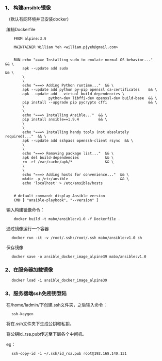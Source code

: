 ### 1、 构建ansible镜像

​       （默认有网环境并已安装docker）

​          编辑Dockerfile

```
    FROM alpine:3.9

    MAINTAINER William Yeh <william.pjyeh@gmail.com>


    RUN echo "===> Installing sudo to emulate normal OS behavior..."  && \
        apk --update add sudo                                         && \
        \
        \
        echo "===> Adding Python runtime..."  && \
        apk --update add python py-pip openssl ca-certificates    && \
        apk --update add --virtual build-dependencies \
                    python-dev libffi-dev openssl-dev build-base  && \
        pip install --upgrade pip pycrypto cffi                   && \
        \
        \
        echo "===> Installing Ansible..."  && \
        pip install ansible==1.9.4         && \
        \
        \
        echo "===> Installing handy tools (not absolutely required)..."  && \
        apk --update add sshpass openssh-client rsync  && \
        \
        \
        echo "===> Removing package list..."  && \
        apk del build-dependencies            && \
        rm -rf /var/cache/apk/*               && \
        \
        \
        echo "===> Adding hosts for convenience..."  && \
        mkdir -p /etc/ansible                        && \
        echo 'localhost' > /etc/ansible/hosts


    # default command: display Ansible version
    CMD [ "ansible-playbook", "--version" ]

```

​      输入构建镜像命令：

```
	docker build -t mabo/ansible:v1.0 -f Dockerfile .
```

​      通过镜像运行一个容器

```
   docker run -it -v /root/.ssh:/root/.ssh mabo/ansible:v1.0 sh
```

​      保存镜像

```
   docker save -o ansible_docker_image_alpine39 mabo/ansible:v1.0
```

### 2、在服务器加载镜像

```
   docker load -i ansible_docker_image_alpine39
```

### 3、服务器端ssh免密钥登陆

​      在/home/ladmin/下创建.ssh文件夹，之后输入命令：

```
   ssh-keygen
```

​      将在.ssh文件夹下生成公钥和私钥。

​      将公钥id_rsa.pub传送至下层各个中间机。

​     eg：

```
   ssh-copy-id -i ~/.ssh/id_rsa.pub root@192.168.140.131
```